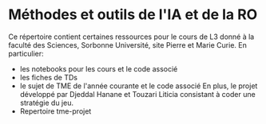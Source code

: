 # Méthodes et outils de l'IA et de la RO

Ce répertoire contient certaines ressources pour le cours de L3 donné à la faculté des Sciences, Sorbonne Université, site Pierre et Marie Curie. 
En particulier: 
* les notebooks pour les cours et le code associé
* les fiches de TDs
* le sujet de TME de l'année courante et le code associé
En plus, le projet développé par Djeddal Hanane et Touzari Liticia consistant à coder une stratégie du jeu.
* Repertoire tme-projet
